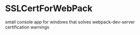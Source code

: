 # SSLCertForWebPack
small console app for windows that solves webpack-dev-server certification warnings
